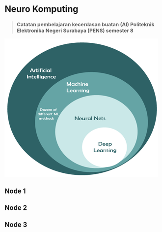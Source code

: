 # Neuro Komputing
> ### Catatan pembelajaran kecerdasan buatan (AI) Politeknik Elektronika Negeri Surabaya (PENS) semester 8

![Alt text](../../image/AIMLNNDL.png)

## Node 1
## Node 2
## Node 3

